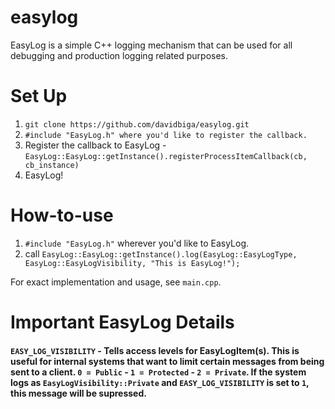 # easylog
EasyLog is a simple C++ logging mechanism that can be used for all debugging and production logging related purposes.
# Set Up
1. `git clone https://github.com/davidbiga/easylog.git`
2. `#include "EasyLog.h" where you'd like to register the callback.`
3. Register the callback to EasyLog - `EasyLog::EasyLog::getInstance().registerProcessItemCallback(cb, cb_instance)`
4. EasyLog!

# How-to-use
1. `#include "EasyLog.h"` wherever you'd like to EasyLog.
2. call `EasyLog::EasyLog::getInstance().log(EasyLog::EasyLogType, EasyLog::EasyLogVisibility, "This is EasyLog!");`

For exact implementation and usage, see `main.cpp`.

# Important EasyLog Details
#### `EASY_LOG_VISIBILITY` - Tells access levels for EasyLogItem(s).  This is useful for internal systems that want to limit certain messages from being sent to a client. `0 = Public` - `1 = Protected` - `2 = Private`.  If the system logs as `EasyLogVisibility::Private` and `EASY_LOG_VISIBILITY` is set to `1`, this message will be supressed.

